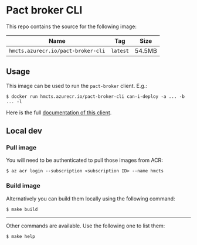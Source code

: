# Pact broker CLI

This repo contains the source for the following image:

| Name                               | Tag      | Size   |
| ---------------------------------- | -------- | ------ |
| `hmcts.azurecr.io/pact-broker-cli` | `latest` | 54.5MB |

## Usage

This image can be used to run the `pact-broker` client. E.g.:

```shell
$ docker run hmcts.azurecr.io/pact-broker-cli can-i-deploy -a ... -b ... -l
```

Here is the full [documentation of this client](https://github.com/pact-foundation/pact_broker-client).

## Local dev

### Pull image

You will need to be authenticated to pull those images from ACR:

```shell
$ az acr login --subscription <subscription ID> --name hmcts
```

### Build image

Alternatively you can build them locally using the following command:

```shell
$ make build
```

---

Other commands are available. Use the following one to list them:

```shell
$ make help
```
